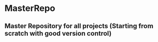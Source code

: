 # MasterRepo
## Master Repository for all projects (Starting from scratch with good version control)

